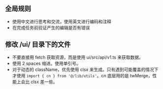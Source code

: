 ## 全局规则

- 使用中文进行思考和交流，使用英文进行编码和注释
- 在完成任务前验证产生的编辑是否有错误

## 修改 /ui/ 目录下的文件

- 不要直接用 fetch 获取资源，而是使用 ui/src/api/v1.ts 来获取数据。
- 使用 2 spaces 缩进。使用单引号。
- 对于动态的 className，优先使用 clsx 来生成。只有遇到可能覆盖的情况下才使用 `import { cn } from '@/lib/utils'`。cn 底层用的是 twMerge，性能上会比 clsx 差一些。
